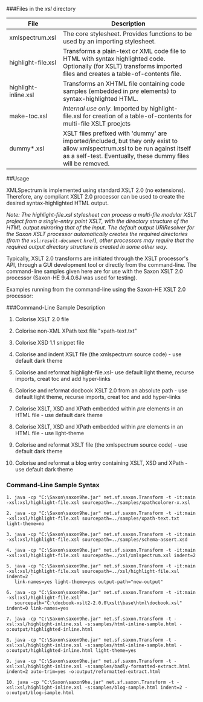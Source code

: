 ###Files in the *xsl* directory<table><thead><tr><th>File</th><th>Description</th></tr></thead><tbody><tr><td>xmlspectrum.xsl</td><td>The core stylesheet. Provides functions to be used by an importing stylesheet.</td></tr><tr><td>highlight-file.xsl</td><td>Transforms a plain-text or XML code file to HTML with syntax highlighted code. Optionally (for XSLT) transforms imported files and creates a table-of-contents file.</td></tr><tr><td>highlight-inline.xsl</td><td>Transforms an XHTML file containing code samples (embedded in <I>pre</I> elements) to syntax-highlighted HTML.</td></tr><tr><td>make-toc.xsl</td><td><I>Internal use only.</I> Imported by highlight-file.xsl for creation of a table-of-contents for multi-file XSLT proejcts</td></tr><tr><td>dummy*.xsl</td><td>XSLT files prefixed with 'dummy' are imported/included, but they only exist to allow xmlspectrum.xsl to be run against itself as a self-test. Eventually, these dummy files will be removed.</td></tr></tbody></table>##UsageXMLSpectrum is implemented using standard XSLT 2.0 (no extensions). Therefore, any compliant XSLT 2.0 processor can be used to create the desired syntax-highlighted HTML output. *Note: The highlight-file.xsl stylesheet can process a multi-file modular XSLT project from a single-entry point XSLT, with the directory structure of the HTML output mirroring that of the input. The default output URIResolver for the Saxon XSLT processor automatically creates the required directories (from the `xsl:result-document` `href`), other processors may require that the required output directory structure is created in some other way.*Typically, XSLT 2.0 transforms are initiated through the XSLT processor's API, through a GUI development tool or directly from the command-line. The command-line samples given here are for use with the Saxon XSLT 2.0 processor (Saxon-HE 9.4.0.6J was used for testing).Examples running from the command-line using the Saxon-HE XSLT 2.0 processor:###Command-Line Sample Description1. Colorise XSLT 2.0 file2. Colorise non-XML XPath text file "xpath-text.txt"3. Colorise XSD 1.1 snippet file4. Colorise and indent XSLT file (the xmlspectrum source code) - use default dark theme5. Colorise and reformat highlight-file.xsl- use default light theme, recurse imports, creat toc and add hyper-links6. Colorise and reformat docbook XSLT 2.0 from an absolute path - use default light theme, recurse imports, creat toc and add hyper-links7. Colorise XSLT, XSD and XPath embedded within *pre* elements in an HTML file - use default dark theme8. Colorise XSLT, XSD and XPath embedded within *pre* elements in an HTML file - use light-theme9. Colorise and reformat XSLT file (the xmlspectrum source code) - use default dark theme10. Colorise and reformat a blog entry containing XSLT, XSD and XPath - use default dark theme### Command-Line Sample Syntax```1. java -cp "C:\Saxon\saxon9he.jar" net.sf.saxon.Transform -t -it:main -xsl:xsl/highlight-file.xsl sourcepath=../samples/xpathcolorer-x.xsl2. java -cp "C:\Saxon\saxon9he.jar" net.sf.saxon.Transform -t -it:main -xsl:xsl/highlight-file.xsl sourcepath=../samples/xpath-text.txt light-theme=no3. java -cp "C:\Saxon\saxon9he.jar" net.sf.saxon.Transform -t -it:main -xsl:xsl/highlight-file.xsl sourcepath=../samples/schema-assert.xsd4. java -cp "C:\Saxon\saxon9he.jar" net.sf.saxon.Transform -t -it:main -xsl:xsl/highlight-file.xsl sourcepath=../xsl/xmlspectrum.xsl indent=25. java -cp "C:\Saxon\saxon9he.jar" net.sf.saxon.Transform -t -it:main -xsl:xsl/highlight-file.xsl sourcepath=../xsl/highlight-file.xsl indent=2 `   link-names=yes light-theme=yes output-path="new-output"6. java -cp "C:\Saxon\saxon9he.jar" net.sf.saxon.Transform -t -it:main -xsl:xsl/highlight-file.xsl`   sourcepath="C:\docbook-xslt2-2.0.0\xslt\base\html\docbook.xsl" indent=0 link-names=yes7. java -cp "C:\Saxon\saxon9he.jar" net.sf.saxon.Transform -t -xsl:xsl/highlight-inline.xsl -s:samples/html-inline-sample.html -o:output/highlighted-inline.html8. java -cp "C:\Saxon\saxon9he.jar" net.sf.saxon.Transform -t -xsl:xsl/highlight-inline.xsl -s:samples/html-inline-sample.html -o:output/highlighted-inline.html light-theme=yes9. java -cp "C:\Saxon\saxon9he.jar" net.sf.saxon.Transform -t -xsl:xsl/highlight-inline.xsl -s:samples/badly-formatted-extract.html indent=2 auto-trim=yes -o:output/reformatted-extract.html10. java -cp "C:\Saxon\saxon9he.jar" net.sf.saxon.Transform -t -xsl:xsl/highlight-inline.xsl -s:samples/blog-sample.html indent=2 -o:output/blog-sample.html```